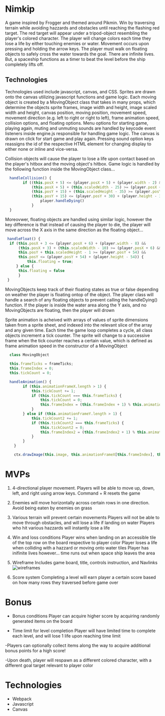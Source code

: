 # Nimkip
A game inspired by Frogger and themed around Pikmin. Win by traversing terrain while avoiding hazzards and obstacles until reaching the flashing red target. The red target will appear under a tripod-object resembling the player's colored character. The player will change colors each time they lose a life by either touching enemies or water. Movement occurs upon pressing and holding the arrow keys. The player must walk on floating objects to safely cross the water towards the goal. There are infinite lives. But, a spaceship functions as a timer to beat the level before the ship completely lifts off.

## Technologies
Technologies used include javascript, canvas, and CSS. Sprites are drawn onto the canvas utilizing javascript functions and game logic. Each moving object is created by a MovingObject class that takes in many props, which determine the objects sprite frames, image width and height, image scaled width and height, canvas position, moving position, movement speed, movement direction (e.g. left to right or right to left), frame animation speed, collision options, and floating options. Menu options for starting game, playing again, muting and unmuting sounds are handled by keycode event listeners inside engine.js responsible for handling game logic. The canvas is drawn on click for start game and play again. Pressing sound option keys reassigns the id of the respective HTML element for changing display to either none or inline and vice-versa.

Collision objects will cause the player to lose a life upon contact based on the player's hitbox and the moving object's hitbox. Game logic is handled by the following function inside the MovingObject class...
``` js
  handleCollision() {
        if ((this.posX + 5) <= (player.posX + 5) + (player.width - 2) &&
            (this.posX + 5) + (this.scaledWidth - 25) >= (player.posX + 5) &&
            (this.posY + 15) + (this.scaledHeight - 35) >= (player.posY + 30) &&
            (this.posY + 15) <= (player.posY + 30) + (player.height - 30)) {
                player.handleDying()
            }
  }
```
Moreovwer, floating objects are handled using similar logic, however the key difference is that instead of causing the player to die, the player will move across the X axis in the same direction as the floating object...
```js
 handleFloat() {
  if (this.posX + 3 <= (player.posX + 6) + (player.width - 8) &&
      (this.posX + 3) + (this.scaledWidth - 10) >= (player.posX + 6) &&
      this.posY + this.scaledHeight - 1 >= (player.posY + 54) &&
      this.posY <= (player.posY + 54) + (player.height - 54)) {
          this.floating = true;
     } else { 
      this.floating = false
      }
 }
```
MovingObjects keep track of their floating states as true or false depending on weather the player is floating ontop of the object. The player class will handle a search of any floating objects to prevent calling the handleDying() function. If the player is inside the water area along the Y axis, and no MovingObjects are floating, then the player will drown

Sprite animation is acheived with arrays of values of sprite dimensions taken from a sprite sheet, and indexed into the relevant slice of the array and any given time. Each time the game loop completes a cycle, all class objects increment a tick counter. The sprite will change to a successive frame when the tick counter reaches a certain value, which is defined as frame animation speed in the constructor of a MovingObject
```js
  class MovingObject
  
  this.frameTicks = frameTicks;
  this.frameIndex = 0;
  this.tickCount = 0;

  handleAnimation() {
        if (this.animationFrameX.length > 1) {
            this.tickCount += 1;
            if (this.tickCount === this.frameTicks) {
                this.tickCount = 0;
                this.frameIndex = (this.frameIndex + 1) % this.animationFrameX.length;
            }
        } else if (this.animationFrameY.length > 1) {
            this.tickCount2 += 1;
            if (this.tickCount2 === this.frameTicks) {
                this.tickCount2 = 0;
                this.frameIndex2 = (this.frameIndex2 + 1) % this.animationFrameY.length;
            }
        }
    }

    ctx.drawImage(this.image, this.animationFrameX[this.frameIndex], this.animationFrameY[this.frameIndex2], this.width, this.height, this.posX, this.posY, this.scaledWidth, this.scaledHeight);
```


# MVPs
1) 4-directional player movement. Players will be able to move up, down, left, and right using arrow keys. Command + R resets the game
  
2) Enemies will move horizontally across certain rows in one direction. Avoid being eaten by enemies on grass
  
3) Various terrain will prevent certain movements
  Players will not be able to move through obstacles, and will lose a life if landing on water
  Players who hit various hazzards will instantly lose a life

4) Win and loss conditions
  Player wins when landing on an accessible tile of the top row on the board respective to player color
  Player loses a life when colliding with a hazzard or moving onto water tiles
  Player has inifinite lives however... time runs out when space ship leaves the area  

5) Wireframe 
  Includes game board, title, controls instruction, and Navlinks
    ![wireframes](https://i.imgur.com/nPDgwVd.jpg)
6) Score system
  Completing a level will earn player a certain score based on how many rows they traversed before game over

# Bonus
  - Bonus conditions
  Player can acquire higher score by acquiring randomly generated items on the board

  - Time limit for level completion
  Player will have limited time to complete each level, and will lose 1 life upon reaching time limit

  -Players can optionally collect items along the way to acquire additional bonus points for a high score!

  -Upon death, player will respawn as a different colored character, with a different goal target relevant to player color

# Technologies
  - Webpack
  - Javascript
  - Canvas
  

